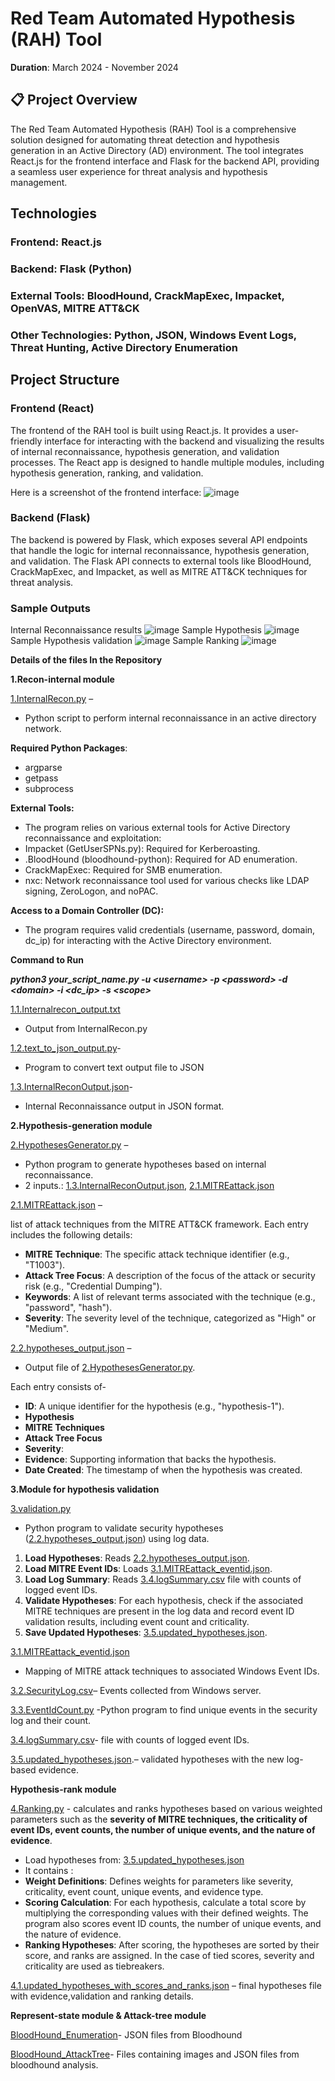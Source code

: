 # Red Team Automated Hypothesis (RAH) Tool
**Duration**: March 2024 - November 2024
## 📋 Project Overview
The Red Team Automated Hypothesis (RAH) Tool is a comprehensive solution designed for automating threat detection and hypothesis generation in an Active Directory (AD) environment. The tool integrates React.js for the frontend interface and Flask for the backend API, providing a seamless user experience for threat analysis and hypothesis management.

## Technologies

### Frontend: React.js
### Backend: Flask (Python)
### External Tools: BloodHound, CrackMapExec, Impacket, OpenVAS, MITRE ATT&CK
### Other Technologies: Python, JSON, Windows Event Logs, Threat Hunting, Active Directory Enumeration

## Project Structure
### Frontend (React)
The frontend of the RAH tool is built using React.js. It provides a user-friendly interface for interacting with the backend and visualizing the results of internal reconnaissance, hypothesis generation, and validation processes. The React app is designed to handle multiple modules, including hypothesis generation, ranking, and validation.

Here is a screenshot of the frontend interface:
![image](https://github.com/user-attachments/assets/f576fa44-b304-4620-a448-9b4d4934d6d5)


### Backend (Flask)
The backend is powered by Flask, which exposes several API endpoints that handle the logic for internal reconnaissance, hypothesis generation, and validation. The Flask API connects to external tools like BloodHound, CrackMapExec, and Impacket, as well as MITRE ATT&CK techniques for threat analysis.

### Sample Outputs
Internal Reconnaissance results
![image](https://github.com/user-attachments/assets/74e1541a-1d11-4f93-a1ba-98b70cdbd40f)
Sample Hypothesis
![image](https://github.com/user-attachments/assets/5f10bc0f-8d56-4a0f-a075-4270fe61c3d6)
Sample Hypothesis validation
![image](https://github.com/user-attachments/assets/d6887ecf-e3b1-45fd-a6b6-2862d13d28a7)
Sample Ranking
![image](https://github.com/user-attachments/assets/db26b127-b5b9-403c-86d1-c774f184111c)
 


**Details of the files In the Repository**

**1.Recon-internal module**

[1.InternalRecon.py](https://github.com/SanjanaJayaramM93/Internal-Recon/blob/main/1.InternalRecon.py) –

- Python script to perform internal reconnaissance in an active directory network.

**Required Python Packages**:

- argparse
- getpass
- subprocess

**External Tools:**

- The program relies on various external tools for Active Directory reconnaissance and exploitation:
- Impacket (GetUserSPNs.py): Required for Kerberoasting.
- .BloodHound (bloodhound-python): Required for AD enumeration.
- CrackMapExec: Required for SMB enumeration.
- nxc: Network reconnaissance tool used for various checks like LDAP signing, ZeroLogon, and noPAC.

**Access to a Domain Controller (DC):**

- The program requires valid credentials (username, password, domain, dc_ip) for interacting with the Active Directory environment.

**Command to Run**

**_python3 your_script_name.py -u &lt;username&gt; -p &lt;password&gt; -d &lt;domain&gt; -i &lt;dc_ip&gt; -s &lt;scope&gt;_**

[1.1.Internalrecon_output.txt](https://github.com/SanjanaJayaramM93/Internal-Recon/blob/main/1.1.Internalrecon_output.txt)

- Output from InternalRecon.py

[1.2.text_to_json_output.py](https://github.com/SanjanaJayaramM93/Internal-Recon/blob/main/1.2.text_to_json_output.py)\-

- Program to convert text output file to JSON

[1.3.InternalReconOutput.json](https://github.com/SanjanaJayaramM93/Internal-Recon/blob/main/1.3.InternalReconOutput.json)\-

- Internal Reconnaissance output in JSON format.

**2.Hypothesis-generation module**

[2.HypothesesGenerator.py](https://github.com/SanjanaJayaramM93/Internal-Recon/blob/main/2.HypothesesGenerator.py) –

- Python program to generate hypotheses based on internal reconnaissance.
- 2 inputs.: [1.3.InternalReconOutput.json](https://github.com/SanjanaJayaramM93/Internal-Recon/blob/main/1.3.InternalReconOutput.json), [2.1.MITREattack.json](https://github.com/SanjanaJayaramM93/Internal-Recon/blob/main/2.1.MITREattack.json)

[2.1.MITREattack.json](https://github.com/SanjanaJayaramM93/Internal-Recon/blob/main/2.1.MITREattack.json) –

list of attack techniques from the MITRE ATT&CK framework. Each entry includes the following details:

- **MITRE Technique**: The specific attack technique identifier (e.g., "T1003").
- **Attack Tree Focus**: A description of the focus of the attack or security risk (e.g., "Credential Dumping").
- **Keywords**: A list of relevant terms associated with the technique (e.g., "password", "hash").
- **Severity**: The severity level of the technique, categorized as "High" or "Medium".

[2.2.hypotheses_output.json](https://github.com/SanjanaJayaramM93/Internal-Recon/blob/main/2.2.hypotheses_output.json) –

- Output file of [2.HypothesesGenerator.py](https://github.com/SanjanaJayaramM93/Internal-Recon/blob/main/2.HypothesesGenerator.py).

Each entry consists of-

- **ID**: A unique identifier for the hypothesis (e.g., "hypothesis-1").
- **Hypothesis**
- **MITRE Techniques**
- **Attack Tree Focus**
- **Severity**:
- **Evidence**: Supporting information that backs the hypothesis.
- **Date Created**: The timestamp of when the hypothesis was created.

**3.Module for hypothesis validation**

[3.validation.py](https://github.com/SanjanaJayaramM93/Internal-Recon/blob/main/3.validation.py)

- Python program to validate security hypotheses ([2.2.hypotheses_output.json](https://github.com/SanjanaJayaramM93/Internal-Recon/blob/main/2.2.hypotheses_output.json)) using log data.

1. **Load Hypotheses**: Reads [2.2.hypotheses_output.json](https://github.com/SanjanaJayaramM93/Internal-Recon/blob/main/2.2.hypotheses_output.json).
2. **Load MITRE Event IDs**: Loads [3.1.MITREattack_eventid.json](https://github.com/SanjanaJayaramM93/Internal-Recon/blob/main/3.1.MITREattack_eventid.json).
3. **Load Log Summary**: Reads [3.4.logSummary.csv](https://github.com/SanjanaJayaramM93/Internal-Recon/blob/main/3.4.logSummary.csv) file with counts of logged event IDs.
4. **Validate Hypotheses**: For each hypothesis, check if the associated MITRE techniques are present in the log data and record event ID validation results, including event count and criticality.
5. **Save Updated Hypotheses**: [3.5.updated_hypotheses.json](https://github.com/SanjanaJayaramM93/Internal-Recon/blob/main/3.5.updated_hypotheses.json).

[3.1.MITREattack_eventid.json](https://github.com/SanjanaJayaramM93/Internal-Recon/blob/main/3.1.MITREattack_eventid.json)

- Mapping of MITRE attack techniques to associated Windows Event IDs.

[3.2.SecurityLog.csv](https://github.com/SanjanaJayaramM93/Internal-Recon/blob/main/3.2.SecurityLog.csv)– Events collected from Windows server.

[3.3.EventIdCount.py](https://github.com/SanjanaJayaramM93/Internal-Recon/blob/main/3.3.EventIdCount.py) -Python program to find unique events in the security log and their count.

[3.4.logSummary.csv](https://github.com/SanjanaJayaramM93/Internal-Recon/blob/main/3.4.logSummary.csv)\- file with counts of logged event IDs.

[3.5.updated_hypotheses.json](https://github.com/SanjanaJayaramM93/Internal-Recon/blob/main/3.5.updated_hypotheses.json).– validated hypotheses with the new log-based evidence.

**Hypothesis-rank module**

[4.Ranking.py](https://github.com/SanjanaJayaramM93/Internal-Recon/blob/main/4.Ranking.py"%20\o%20"4.Ranking.py) - calculates and ranks hypotheses based on various weighted parameters such as the **severity of MITRE techniques, the criticality of event IDs, event counts, the number of unique events, and the nature of evidence**.

- Load hypotheses from: [3.5.updated_hypotheses.json](https://github.com/SanjanaJayaramM93/Internal-Recon/blob/main/3.5.updated_hypotheses.json)
- It contains :
- **Weight Definitions**: Defines weights for parameters like severity, criticality, event count, unique events, and evidence type.
- **Scoring Calculation**: For each hypothesis, calculate a total score by multiplying the corresponding values with their defined weights. The program also scores event ID counts, the number of unique events, and the nature of evidence.
- **Ranking Hypotheses**: After scoring, the hypotheses are sorted by their score, and ranks are assigned. In the case of tied scores, severity and criticality are used as tiebreakers.

[4.1.updated_hypotheses_with_scores_and_ranks.json](https://github.com/SanjanaJayaramM93/Internal-Recon/blob/main/4.1.updated_hypotheses_with_scores_and_ranks.json) – final hypotheses file with evidence,validation and ranking details.

**Represent-state module & Attack-tree module**

[BloodHound_Enumeration](https://github.com/SanjanaJayaramM93/Internal-Recon/tree/main/BloodHound_Enumeration)\- JSON files from Bloodhound

[BloodHound_AttackTree](https://github.com/SanjanaJayaramM93/Internal-Recon/tree/main/BloodHound_AttackTree)\- Files containing images and JSON files from bloodhound analysis.
